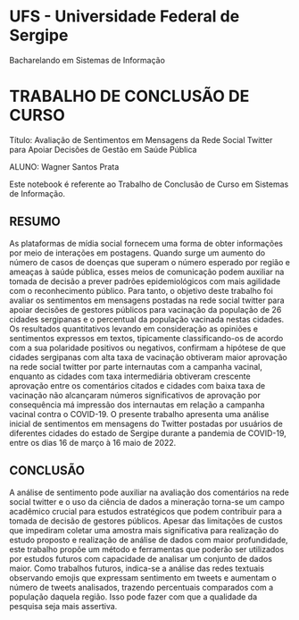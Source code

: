 
# UFS - Universidade Federal de Sergipe
Bacharelando em Sistemas de Informação

# TRABALHO DE CONCLUSÃO DE CURSO
Título: Avaliação de Sentimentos em Mensagens da Rede Social Twitter para Apoiar Decisões de Gestão em Saúde Pública

ALUNO: Wagner Santos Prata

Este notebook é referente ao Trabalho de Conclusão de Curso em Sistemas de Informação.

## RESUMO
As plataformas de mídia social fornecem uma forma de obter informações por meio de interações em postagens. Quando surge um aumento do número de casos de doenças
que superam o número esperado por região e ameaças à saúde pública, esses meios de comunicação podem auxiliar na tomada de decisão a prever padrões epidemiológicos
com mais agilidade com o reconhecimento público. Para tanto, o objetivo deste trabalho foi avaliar os sentimentos em mensagens postadas na rede social twitter para apoiar decisões de gestores públicos para vacinação da população de 26 cidades sergipanas e o percentual da população vacinada nestas cidades.
Os resultados quantitativos levando em consideração as opiniões e sentimentos expressos em textos, tipicamente classificando-os de acordo com a sua polaridade positivos ou negativos, confirmam a hipótese de que cidades sergipanas com alta taxa de vacinação obtiveram maior aprovação na rede social twitter por parte internautas com a campanha vacinal, enquanto as cidades com taxa intermediária obtiveram crescente aprovação entre os comentários citados e cidades com baixa taxa de vacinação não alcançaram números significativos de aprovação por consequência má impressão dos internautas em relação a campanha vacinal contra o COVID-19.
O presente trabalho apresenta uma análise inicial de sentimentos em mensagens do Twitter postadas por usuários de diferentes cidades do estado de Sergipe durante a pandemia de COVID-19, entre os dias 16 de março à 16 maio de 2022.

## CONCLUSÃO
A análise de sentimento pode auxiliar na avaliação dos comentários na rede social twitter e o uso da ciência de dados a mineração torna-se um campo acadêmico crucial para estudos estratégicos que podem contribuir para a tomada de decisão de gestores públicos. Apesar das limitações de custos que impediram coletar uma amostra
mais significativa para realização do estudo proposto e realização de análise de dados com maior profundidade, este trabalho propõe um método e ferramentas que poderão
ser utilizados por estudos futuros com capacidade de analisar um conjunto de dados maior. Como trabalhos futuros, indica-se a análise das redes textuais observando emojis que expressam sentimento em tweets e aumentam o número de tweets analisados, trazendo percentuais comparados com a população daquela região. Isso pode fazer com que a qualidade da pesquisa seja mais assertiva.
